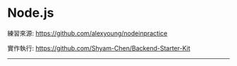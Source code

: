 # Node.js

練習來源: https://github.com/alexyoung/nodeinpractice

實作執行: https://github.com/Shyam-Chen/Backend-Starter-Kit

***
